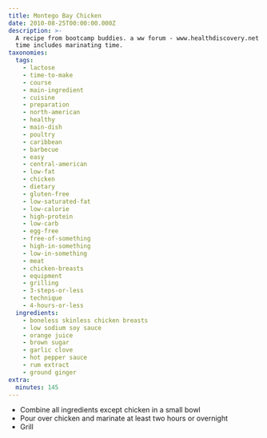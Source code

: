 ```yaml
---
title: Montego Bay Chicken
date: 2010-08-25T00:00:00.000Z
description: >-
  A recipe from bootcamp buddies. a ww forum - www.healthdiscovery.net  prep
  time includes marinating time.
taxonomies:
  tags:
    - lactose
    - time-to-make
    - course
    - main-ingredient
    - cuisine
    - preparation
    - north-american
    - healthy
    - main-dish
    - poultry
    - caribbean
    - barbecue
    - easy
    - central-american
    - low-fat
    - chicken
    - dietary
    - gluten-free
    - low-saturated-fat
    - low-calorie
    - high-protein
    - low-carb
    - egg-free
    - free-of-something
    - high-in-something
    - low-in-something
    - meat
    - chicken-breasts
    - equipment
    - grilling
    - 3-steps-or-less
    - technique
    - 4-hours-or-less
  ingredients:
    - boneless skinless chicken breasts
    - low sodium soy sauce
    - orange juice
    - brown sugar
    - garlic clove
    - hot pepper sauce
    - rum extract
    - ground ginger
extra:
  minutes: 145
---
```

 - Combine all ingredients except chicken in a small bowl
 - Pour over chicken and marinate at least two hours or overnight
 - Grill
